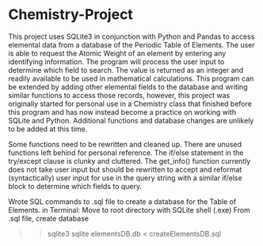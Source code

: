 # Chemistry-Project
This project uses SQLite3 in conjunction with Python and Pandas to access elemental data from a database of the Periodic Table of Elements.
The user is able to request the Atomic Weight of an element by entering any identifying information. The program will process the user input to determine which field to search.
The value is returned as an integer and readily available to be used in mathematical calculations.
This program can be extended by adding other elemental fields to the database and writing similar functions to access those records, however, this project was originally started for personal use in a Chemistry class that finished before this program and has now instead become a practice on working with SQLite and Python. 
Additional functions and database changes are unlikely to be added at this time.

Some functions need to be rewritten and cleaned up.
There are unused functions left behind for personal reference.
The if/else statement in the try/except clause is clunky and cluttered.
The get_info() function currently does not take user input but should be rewritten to accept and reformat (syntactically) user input for use in the query string with a similar if/else block to determine which fields to query.








Wrote SQL commands to .sql file to create a database for the Table of Elements.
in Terminal:
Move to root directory with SQLite shell (.exe)
From .sql file, create database

>> sqlite3
>> sqlite elementsDB.db < createElementsDB.sql



